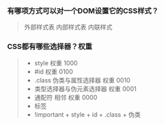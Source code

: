 ### 有哪项方式可以对一个DOM设置它的CSS样式？
  > 外部样式表  内部样式表 内联样式

### CSS都有哪些选择器？权重
  > - style 权重 1000
  > - #id 权重 0100
  > - .class 伪类与属性选择器 权重 0010
  > - 类型选择器与伪元素选择器 权重 0001
  > - 通配符 相邻  权重 0000
  > - 标签 
  > - !important + style + id + .class + 伪类